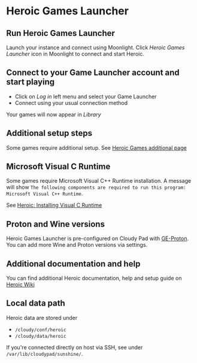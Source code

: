 # Heroic Games Launcher

## Run Heroic Games Launcher

Launch your instance and connect using Moonlight. Click _Heroic Games Launcher_ icon in Moonlight to connect and start Heroic. 

## Connect to your Game Launcher account and start playing

- Click on _Log in_ left menu and select your Game Launcher
- Connect using your usual connection method

Your games will now appear in _Library_

## Additional setup steps

Some games require additional setup. See [Heroic Games additional page](https://github.com/Heroic-Games-Launcher/HeroicGamesLauncher/wiki/Game-Workarounds)

## Microsoft Visual C Runtime

Some games require Microsoft Visual C++ Runtime installation. A message will show `The following components are required to run this program: Microsoft Visual C++ Runtime`.

See [Heroic: Installing Visual C Runtime](https://github.com/Heroic-Games-Launcher/HeroicGamesLauncher/wiki/Installing-Visual-C---Runtime)

## Proton and Wine versions

Heroic Games Launcher is pre-configured on Cloudy Pad with [GE-Proton](https://github.com/GloriousEggroll/proton-ge-custom). You can add more Wine and Proton versions via settings. 

## Additional documentation and help

You can find additional Heroic documentation, help and setup guide on [Heroic Wiki](https://github.com/Heroic-Games-Launcher/HeroicGamesLauncher/wiki)

## Local data path

Heroic data are stored under

- `/cloudy/conf/heroic`
- `/cloudy/data/heroic`

If you're connected directly on host via SSH, see under `/var/lib/cloudypad/sunshine/`.